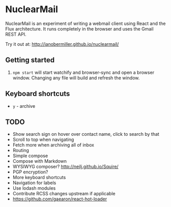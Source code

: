 # NuclearMail
NuclearMail is an experiment of writing a webmail client using React and the Flux architecture. It runs completely in the browser and uses the Gmail REST API.

Try it out at: http://ianobermiller.github.io/nuclearmail/

## Getting started

1. `npm start` will start watchify and browser-sync and open a browser window. Changing any file will build and refresh the window.

## Keyboard shortcuts
- `y` - archive

## TODO

- Show search sign on hover over contact name, click to search by that
- Scroll to top when navigating
- Fetch more when archiving all of inbox
- Routing
- Simple compose
- Compose with Markdown
- WYSIWYG composer? http://neilj.github.io/Squire/
- PGP encryption?
- More keyboard shortcuts
- Navigation for labels
- Use lodash modules
- Contribute RCSS changes upstream if applicable
- https://github.com/gaearon/react-hot-loader
